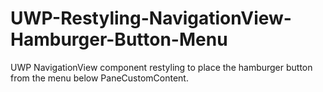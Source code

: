 # UWP-Restyling-NavigationView-Hamburger-Button-Menu
UWP NavigationView component restyling to place the hamburger button from the menu below PaneCustomContent.
